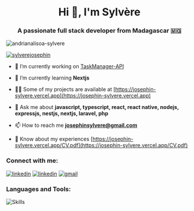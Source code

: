 <h1 align="center">Hi 👋, I'm Sylvère</h1>
<h3 align="center">A passionate full stack developer from Madagascar 🇲🇬</h3>
<p align="left"> <img src="https://komarev.com/ghpvc/?username=andrianalisoa-sylvere&label=Profile%20views&color=0e75b6&style=flat" alt="andrianalisoa-sylvere" /> </p>

<p align="left"> <a href="https://twitter.com/sylverejosephin" target="blank"><img src="https://img.shields.io/twitter/follow/sylverejosephin?logo=twitter&style=for-the-badge" alt="sylverejosephin" /></a> </p>

- 🔭 I’m currently working on [TaskManager-API](https://github.com/ANDRIANALISOA-sylvere/TaskManager-API)

- 🌱 I’m currently learning **Nextjs**

- 👨‍💻 Some of my projects are available at [https://josephin-sylvere.vercel.app](https://josephin-sylvere.vercel.app)

- 💬 Ask me about **javascript, typescript, react, react native, nodejs, expressjs, nestjs, nextjs, laravel, php**

- 📫 How to reach me **josephinsylvere@gmail.com**

- 📄 Know about my experiences [https://josephin-sylvere.vercel.app/CV.pdf](https://josephin-sylvere.vercel.app/CV.pdf)

<h3 align="left">Connect with me:</h3>
<p align="left">
<a href="https://twitter.com/sylverejosephin" target="blank"><img src="https://skillicons.dev/icons?i=twitter&theme=light" alt="linkedin" /></a>
<a href="https://www.linkedin.com/in/josephin-sylvere/" target="blank"><img src="https://skillicons.dev/icons?i=linkedin&theme=light" alt="linkedin" /></a>
<a href="mailto:josephinsylvere@gmail.com" target="blank"><img src="https://skillicons.dev/icons?i=gmail&theme=light" alt="gmail" /></a>
</p>

<h3 align="left">Languages and Tools:</h3>
<p align="left">
  <img src="https://skillicons.dev/icons?i=js,ts,nodejs,express,nestjs,mysql,mongodb,postgres&theme=light" alt="Skills" />
</p>
